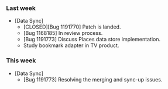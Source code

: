### Last week

* [Data Sync]
  - [CLOSED][Bug 1191770] Patch is landed.
  - [Bug 1168185] In review process.
  - [Bug 1191773] Discuss Places data store implementation.
  - Study bookmark adapter in TV product.

### This week
* [Data Sync]
  - [Bug 1191773] Resolving the merging and sync-up issues.
